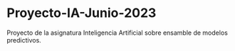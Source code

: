 # Proyecto-IA-Junio-2023
Proyecto de la asignatura Inteligencia Artificial sobre ensamble de modelos predictivos.
